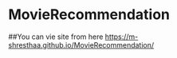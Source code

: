 # MovieRecommendation
##You can vie site from here  https://m-shresthaa.github.io/MovieRecommendation/
